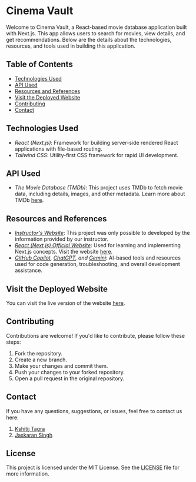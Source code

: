 # Cinema Vault

Welcome to Cinema Vault, a React-based movie database application built with Next.js. This app allows users to search for movies, view details, and get recommendations. Below are the details about the technologies, resources, and tools used in building this application.

## Table of Contents

- [Technologies Used](#technologies-used)
- [API Used](#api-used)
- [Resources and References](#resources-and-references)
- [Visit the Deployed Website](#visit-the-deployed-website)
- [Contributing](#contributing)
- [Contact](#contact)

## Technologies Used

- _React (Next.js)_: Framework for building server-side rendered React applications with file-based routing.
- _Tailwind CSS_: Utility-first CSS framework for rapid UI development.

## API Used

- _The Movie Database (TMDb)_: This project uses TMDb to fetch movie data, including details, images, and other metadata. Learn more about TMDb [here](https://www.themoviedb.org/).

## Resources and References

- _[Instructor's Website](https://webdev2.warsylewicz.ca/)_: This project was only possible to developed by the information provided by our instructor.
- _[React (Next.js) Official Website](https://nextjs.org/)_: Used for learning and implementing Next.js concepts. Visit the website [here](https://nextjs.org/).
- _[GitHub Copilot](https://github.com/features/copilot), [ChatGPT](https://chat.openai.com/), and [Gemini](https://gemini.google.com/)_: AI-based tools and resources used for code generation, troubleshooting, and overall development assistance.

## Visit the Deployed Website

You can visit the live version of the website [here](https://cprg306-project-eta.vercel.app/).

## Contributing

Contributions are welcome! If you'd like to contribute, please follow these steps:

1. Fork the repository.
2. Create a new branch.
3. Make your changes and commit them.
4. Push your changes to your forked repository.
5. Open a pull request in the original repository.

## Contact

If you have any questions, suggestions, or issues, feel free to contact us here:

1. [Kshitij Tagra](kshitij20112003@gmail.com)
2. [Jaskaran Singh](jaskaran2003.jpr@gmail.com)

## License

This project is licensed under the MIT License. See the [LICENSE](./LICENSE) file for more information.
